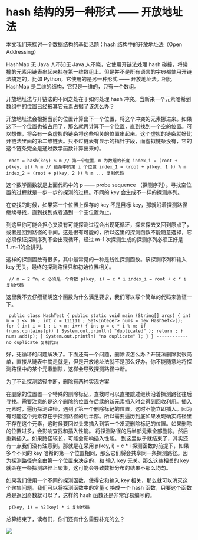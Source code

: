 # hash 结构的另一种形式 —— 开放地址法 #

本文我们来探讨一个数据结构的基础话题：hash 结构中的开放地址法（Open Addressing）

HashMap 无 Java 人不知无 Java 人不晓，它使用开链法处理 hash 碰撞，将碰撞的元素用链表串起来挂在第一维数组上。但是并不是所有语言的字典都使用开链法搞定的，比如 Python，它使用的是另一种形式 —— 开放地址法。相比 HashMap 是二维的结构，它只是一维的，只有一个数组。

开放地址法与开链法的不同之处在于如何处理 hash 冲突。当新来一个元素哈希到数组中的位置已经被其它元素占据了该怎么办？

开放地址法会根据当前的位置计算出下一个位置，将这个冲突的元素挪进来。如果这下一个位置也被占用了，那么就再计算下一个位置，直到找到一个空的位置。可以想像，将会有一条虚拟的链条将这些相关的位置串起来。这个虚拟的链条就好比开链法里面的第二维链表。只不过链表有显示的指针字段，而虚拟链条没有，它的这个链条完全是通过数学函数计算出来的。

` root = hash(key) % m // 第一个位置，m 为数组的长度 index_i = (root + p(key, i)) % m // 链条中的第 i 个位置 index_1 = (root + p(key, 1 )) % m index_2 = (root + p(key, 2 )) % m ... 复制代码`

这个数学函数就是上面代码中的 p —— probe sequence （探测序列）。寻找空位置的过程就是一步一步的探测的过程。不同的 key 会生成不一样的探测序列。

在查找的时候，如果第一个位置上保存的 key 不是目标 key，那就沿着探测路径继续寻找，直到找到或者遇到一个空位置为止。

到这里你可能会担心又没有可能探测过程会出现死循环，探来探去又回到原点了，或者是回到路径的中间。这是很有可能的，所以这里的探测函数不能随意选择，它必须保证探测序列不会出现循环，经过 m-1 次探测生成的探测序列必须正好是 1..m-1的全排列。

这样的探测函数有很多，其中最常见的一种是线性探测函数。该探测序列和输入 key 无关。最终的探测路径只和初始位置相关。

` // m = 2 ^n，c 必须是一个奇数 p(key, i) = c * i index_i = root + c * i 复制代码`

这里我不去仔细证明这个函数为什么满足要求，我们可以写个简单的代码来验证一下。

` public class HashTest { public static void main (String[] args) { int m = 1 << 16 ; int c = 111111 ; Set<Integer> nums = new HashSet<>(); for ( int i = 1 ; i < m; i++) { int p = c * i % m; if (nums.contains(p)) { System.out.println( "duplicated" ); return ; } nums.add(p); } System.out.println( "no duplicate" ); } } ------------ no duplicate 复制代码`

好，死循环的问题解决了。下面还有一个问题，删除该怎么办？开链法删除就很简单，直接从链表中摘走就是，但是开放地址法就不是那么好办，你不能随意地将探测路径中的某个元素删除，这样会导致探测路径中断。

为了不让探测路径中断，删除有两种实现方案

在删除的位置置一个特殊的删除标记，查找时可以直接跳过继续沿着探测路径往后寻找。需要注意的是这个删除的位置在后续的新元素插入时会得到回收利用。插入元素时，遍历探测路径，遇到了第一个删除标记的位置，这时不能立即插入。因为有可能这个元素存在于探测路径的后半部。所以需要遍历到底如果发现确实路径里不存在这个元素，这时候要回过头来插入到第一个发现删除标记的位置。如果删除的位置过多，会影响查找和插入性能。 将探测路径的后半部元素全部删除，然后重新插入。如果路径较长，可能会影响插入性能。 到这里似乎就结束了，其实还有一点我们没有注意到。那就是在采用 p(key, i) = c * i 探测函数的前提下，如果多个不同的 key 哈希的第一个位置相同，那么它们将会共享同一条探测路径。因为探测路径完全由第一个位置来决定的，和 输入 key 无关。那么这些相关的 key 就会在一条探测路径上聚集，这可能会导致数据分布的结果不那么均匀。

如果我们使用一个不同的探测函数，使得它和输入 key 相关，那么就可以消灭这个聚集问题。我们可以将探测函数中的常量 c 换成一个 hash 函数，只要这个函数总是返回奇数就可以了，这样的 hash 函数还是非常容易编写的。

` p(key, i) = h2(key) * i 复制代码`

总算结束了，读者们，你们还有什么需要补充的么？

![](https://user-gold-cdn.xitu.io/2019/6/6/16b2a756ad0a8664?imageView2/0/w/1280/h/960/ignore-error/1)